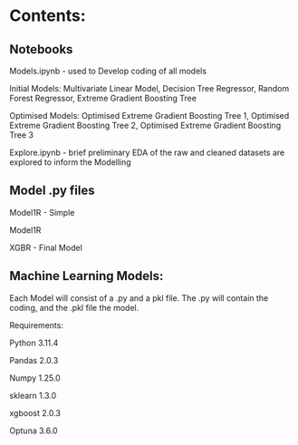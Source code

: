 

# Contents:

## Notebooks

Models.ipynb - used to Develop coding of all models

Initial Models:
Multivariate Linear Model,
Decision Tree Regressor,
Random Forest Regressor,
Extreme Gradient Boosting Tree
 
Optimised Models:
Optimised Extreme Gradient Boosting Tree 1,
Optimised Extreme Gradient Boosting Tree 2,
Optimised Extreme Gradient Boosting Tree 3
 
Explore.ipynb - brief preliminary EDA of the raw and cleaned datasets are explored to inform the Modelling
 
## Model .py files
 
Model1R - Simple

Model1R
 
XGBR - Final Model
 
## Machine Learning Models:
 
Each Model will consist of a .py and a pkl file.
The .py will contain the coding, and the .pkl file the model.
 
Requirements: 
 
Python 3.11.4
 
Pandas 2.0.3
 
Numpy 1.25.0
 
sklearn 1.3.0
 
xgboost 2.0.3
 
Optuna 3.6.0




